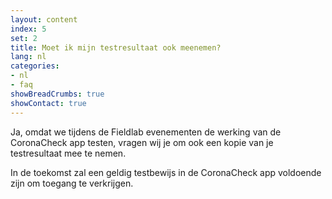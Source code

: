 ```yaml
---
layout: content
index: 5
set: 2
title: Moet ik mijn testresultaat ook meenemen?
lang: nl
categories:
- nl
- faq
showBreadCrumbs: true
showContact: true
---
```

Ja, omdat we tijdens de Fieldlab evenementen de werking van de CoronaCheck app testen, vragen wij je om ook een kopie van je testresultaat mee te nemen. 

In de toekomst zal een geldig testbewijs in de CoronaCheck app voldoende zijn om toegang te verkrijgen. 
